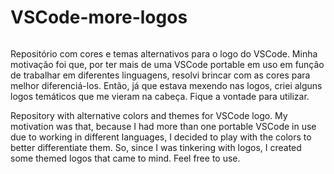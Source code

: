 # VSCode-more-logos

<img href="https://github.com/lmparedes1977/VSCode-more-logos/blob/main/logosVSCode.png"/>

Repositório com cores e temas alternativos para o logo do VSCode.
Minha motivação foi que, por ter mais de uma VSCode portable em uso em função de trabalhar em diferentes linguagens, resolvi brincar com as cores para melhor diferenciá-los.
Então, já que estava mexendo nas logos, criei alguns logos temáticos que me vieram na cabeça.
Fique a vontade para utilizar.

Repository with alternative colors and themes for VSCode logo.
My motivation was that, because I had more than one portable VSCode in use due to working in different languages, I decided to play with the colors to better differentiate them.
So, since I was tinkering with logos, I created some themed logos that came to mind.
Feel free to use.

